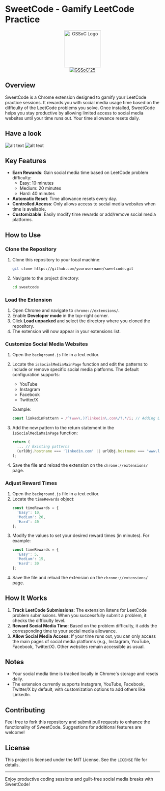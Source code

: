 # SweetCode - Gamify LeetCode Practice

<p align="center">
  <a href="https://gssoc.girlscript.tech/">
    <img src="https://github.com/decodingafterlife/SweetCode/blob/main/Images/GSSOC.jpeg" alt="GSSoC Logo" width="120">
  </a>
  <br>
  <a href="https://gssoc.girlscript.tech/">
    <img src="https://img.shields.io/badge/GSSoC-2025-orange.svg?style=for-the-badge" alt="GSSoC'25">
  </a>
</p>

## Overview
SweetCode is a Chrome extension designed to gamify your LeetCode practice sessions. It rewards you with social media usage time based on the difficulty of the LeetCode problems you solve. Once installed, SweetCode helps you stay productive by allowing limited access to social media websites until your time runs out. Your time allowance resets daily.

## Have a look
![alt text](https://github.com/decodingafterlife/SweetCode/blob/main/Images/popup.png?raw=true)
![alt text](https://github.com/decodingafterlife/SweetCode/blob/main/Images/block.png?raw=true)

## Key Features
- **Earn Rewards**: Gain social media time based on LeetCode problem difficulty:
  - Easy: 10 minutes
  - Medium: 20 minutes
  - Hard: 40 minutes
- **Automatic Reset**: Time allowance resets every day.
- **Controlled Access**: Only allows access to social media websites when time is available.
- **Customizable**: Easily modify time rewards or add/remove social media platforms.

## How to Use

### Clone the Repository
1. Clone this repository to your local machine:
   ```bash
   git clone https://github.com/yourusername/sweetcode.git
   ```

2. Navigate to the project directory:
   ```bash
   cd sweetcode
   ```

### Load the Extension
1. Open Chrome and navigate to `chrome://extensions/`.
2. Enable **Developer mode** in the top-right corner.
3. Click **Load unpacked** and select the directory where you cloned the repository.
4. The extension will now appear in your extensions list.

### Customize Social Media Websites
1. Open the `background.js` file in a text editor.
2. Locate the `isSocialMediaMainPage` function and edit the patterns to include or remove specific social media platforms. The default configuration supports:
   - YouTube
   - Instagram
   - Facebook
   - Twitter/X

   Example:
   ```javascript
   const linkedinPattern = /^(www\.)?linkedin\.com\/?.*/i; // Adding LinkedIn as a social media platform
   ```

3. Add the new pattern to the return statement in the `isSocialMediaMainPage` function:
   ```javascript
   return (
     ... // Existing patterns
     (urlObj.hostname === 'linkedin.com' || urlObj.hostname === 'www.linkedin.com') && linkedinPattern.test(urlObj.host + urlObj.pathname)
   );
   ```

4. Save the file and reload the extension on the `chrome://extensions/` page.

### Adjust Reward Times
1. Open the `background.js` file in a text editor.
2. Locate the `timeRewards` object:
   ```javascript
   const timeRewards = {
     'Easy': 10,
     'Medium': 20,
     'Hard': 40
   };
   ```
3. Modify the values to set your desired reward times (in minutes). For example:
   ```javascript
   const timeRewards = {
     'Easy': 5,
     'Medium': 15,
     'Hard': 30
   };
   ```
4. Save the file and reload the extension on the `chrome://extensions/` page.

## How It Works
1. **Track LeetCode Submissions**: The extension listens for LeetCode problem submissions. When you successfully submit a problem, it checks the difficulty level.
2. **Reward Social Media Time**: Based on the problem difficulty, it adds the corresponding time to your social media allowance.
3. **Allow Social Media Access**: If your time runs out, you can only access the main pages of social media platforms (e.g., Instagram, YouTube, Facebook, Twitter/X). Other websites remain accessible as usual.

## Notes
- Your social media time is tracked locally in Chrome's storage and resets daily.
- The extension currently supports Instagram, YouTube, Facebook, Twitter/X by default, with customization options to add others like LinkedIn.

## Contributing
Feel free to fork this repository and submit pull requests to enhance the functionality of SweetCode. Suggestions for additional features are welcome!

## License
This project is licensed under the MIT License. See the `LICENSE` file for details.

---

Enjoy productive coding sessions and guilt-free social media breaks with SweetCode!

